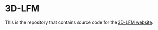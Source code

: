 # 3D-LFM

This is the repository that contains source code for the [3D-LFM website](https://3dlfm.github.io).


